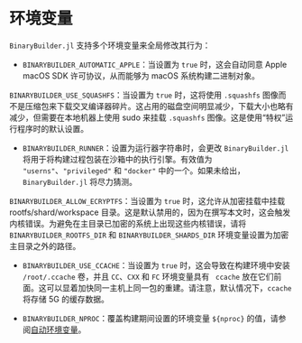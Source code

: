# 环境变量

`BinaryBuilder.jl` 支持多个环境变量来全局修改其行为：

* `BINARYBUILDER_AUTOMATIC_APPLE`：当设置为 `true` 时，这会自动同意 Apple macOS SDK 许可协议，从而能够为 macOS 系统构建二进制对象。

`BINARYBUILDER_USE_SQUASHFS`：当设置为 `true` 时，这将使用 `.squashfs` 图像而不是压缩包来下载交叉编译器碎片。这占用的磁盘空间明显减少，下载大小也略有减少，但需要在本地机器上使用 sudo 来挂载 `.squashfs` 图像。这是使用“特权”运行程序时的默认设置。

* `BINARYBUILDER_RUNNER`：设置为运行器字符串时，会更改 `BinaryBuilder.jl` 将用于将构建过程包装在沙箱中的执行引擎。有效值为 `"userns"`、`"privileged"` 和 `"docker"` 中的一个。如果未给出，`BinaryBuilder.jl` 将尽力猜测。

`BINARYBUILDER_ALLOW_ECRYPTFS`：当设置为 `true` 时，这允许从加密挂载中挂载 rootfs/shard/workspace 目录。这是默认禁用的，因为在撰写本文时，这会触发内核错误。为避免在主目录已加密的系统上出现这些内核错误，请将 `BINARYBUILDER_ROOTFS_DIR` 和 `BINARYBUILDER_SHARDS_DIR` 环境变量设置为加密主目录之外的路径。

* `BINARYBUILDER_USE_CCACHE`：当设置为 `true` 时，这会导致在构建环境中安装 `/root/.ccache` 卷，并且 `CC`、`CXX` 和 `FC` 环境变量具有 ` ccache` 放在它们前面。这可以显着加快同一主机上同一包的重建。请注意，默认情况下，`ccache` 将存储 5G 的缓存数据。

* `BINARYBUILDER_NPROC`：覆盖构建期间设置的环境变量 `${nproc}` 的值，请参阅[自动环境变量](@ref)。


